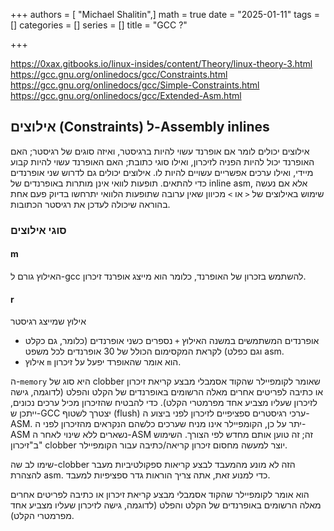 +++
authors = [ "Michael Shalitin",]
math = true
date = "2025-01-11"
tags = []
categories = []
series = []
title = "GCC ?"

+++










https://0xax.gitbooks.io/linux-insides/content/Theory/linux-theory-3.html
https://gcc.gnu.org/onlinedocs/gcc/Constraints.html
https://gcc.gnu.org/onlinedocs/gcc/Simple-Constraints.html
https://gcc.gnu.org/onlinedocs/gcc/Extended-Asm.html


## אילוצים (Constraints) ל-Assembly inlines

אילוצים יכולים לומר אם אופרנד עשוי להיות ברגיסטר, ואיזה סוגים של רגיסטר; האם האופרנד יכול להיות הפניה לזיכרון, ואילו סוגי כתובת; האם האופרנד עשוי להיות קבוע מיידי, ואילו ערכים אפשריים עשויים להיות לו. אילוצים יכולים גם לדרוש שני אופרנדים כדי להתאים. תופעות לוואי אינן מותרות באופרנדים של inline asm, אלא אם נעשה שימוש באילוצים של `<` או `>` מכיוון שאין ערובה שתופעות הלוואי יתרחשו בדיוק פעם אחת בהוראה שיכולה לעדכן את רגיסטר הכתובות.


### סוגי אילוצים

#### m
האילוץ גורם ל-gcc להשתמש בזכרון של האופרנד, כלומר הוא מייצג אופרנד זיכרון.


#### r
אילוץ שמייצג רגיסטר



- אופרנדים המשתמשים במשנה האילוץ `+` נספרים כשני אופרנדים (כלומר, גם כקלט וגם כפלט) לקראת המקסימום הכולל של 30 אופרנדים לכל משפט asm.
- אילוץ `m` הוא אומר שהאופרד יפעל על זיכרון.





 
ה-`memory` היא סוג של clobber שאומר לקומפיילר שהקוד אסמבלי מבצע קריאת זיכרון או כתיבה לפריטים אחרים מאלה הרשומים באופרנדים של הקלט והפלט (לדוגמה, גישה לזיכרון שעליו מצביע אחד מפרמטרי הקלט). כדי להבטיח שהזיכרון מכיל ערכים נכונים, ייתכן ש-GCC יצטרך לשטוף (flush) ערכי רגיסטרים ספציפיים לזיכרון לפני ביצוע ה-ASM. יתר על כן, הקומפיילר אינו מניח שערכים כלשהם הנקראים מהזיכרון לפני ה- ASM נשארים ללא שינוי לאחר ה-ASM זה; זה טוען אותם מחדש לפי הצורך. השימוש ב"זיכרון" clobber יוצר למעשה מחסום זיכרון קריאה/כתיבה עבור הקומפיילר.

שימו לב שה-clobber הזה לא מונע מהמעבד לבצע קריאות ספקולטיביות מעבר להצהרת asm. כדי למנוע זאת, אתה צריך הוראות גדר ספציפיות למעבד.

הוא אומר לקומפיילר שהקוד אסמבלי מבצע קריאת זיכרון או כתיבה לפריטים אחרים מאלה הרשומים באופרנדים של הקלט והפלט (לדוגמה, גישה לזיכרון שעליו מצביע אחד מפרמטרי הקלט).



